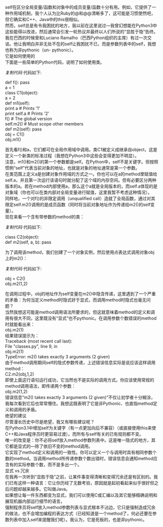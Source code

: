 self在区分全局变量/函数和对象中的成员变量/函数十分有用。例如，它提供了一种作用域机制，我个人认为比Ruby的@和@@清晰多了，这可能是习惯使然吧，但它确实和C++、Java中的this很相似。  
然而，self总是有令我困扰的地方，我以前在这里说过―我曾幻想能在Python3中这些能得以改进，然后通常会引发一轮热议并最终以人们所说的“显胜于隐”告终。  
我在巴西的时候曾和Luciano
Ramalho（巴西Python组织的主席）有过一次交谈。他让我明白并非无处不在的self让我困扰不已，而是参数列表中的self，我想也称为非pythonic（un-
pythonic）。  
它是如何使用的  
下面是一些简单的Python代码，说明了如何使用类。  

_复制代码_ 代码如下:

  
def f(): pass  
a = 1  
class C1(object):  
a = 2  
def m1(self):  
print a # Prints '1'  
print self.a # Prints '2'  
f() # The global version  
self.m2() # Must scope other members  
def m2(self): pass  
obj = C1()  
obj.m1()  

  
首先看f()和a，它们都可在全局作用域中调用。类C1被定义成继承自object，这是定义一个新类的标准过程（我想在Python3中这些会变得更加不明显）。  
注意，m1()和m2()的第一个参数都是self。在Python中，self不是关键字。但按照惯例“self”代表当前对象的地址，也就是对象的地址通常是第一个参数。  
在类范围上定义a是创建对象作用域的方式之一。你也可以在a的method里赋值给self.a，并且第一次运行该语句时就分配了这个域的内存空间。但有必要区分两种版本的a。若在method内部使用a，那么这个a就是全局版本的，而self.a体现的是对象域（你也可以在类内部对全局变量进行赋值，这里我暂不考虑这种情况）。  
同样地，一个对f()的非限定调用（unqualified
call）造就了全局函数，通过对其限定self.m2()调用的是成员函数（同时将当前对象地址作为传递给m2()的self变量）。  
现在来看一个含有带参数的method的类：  

_复制代码_ 代码如下:

  
class C2(object):  
def m2(self, a, b): pass  

  
为了调用该method，我们创建了一个对象实例，然后使用点表达式调用对象obj上的m2()：  

_复制代码_ 代码如下:

  
obj = C2()  
obj.m2(1,2)  

  
在调用过程中，obj的地址作为self变量在m2()中隐含传递，这里遇到了一个严重的矛盾：为何当定义method时隐式好于显式，而调用method时隐式也毫无问题？  
当然我想这可能是method调用语法所要求的，但这就意味着method的定义和调用有很大不同，这里既没有“显式”也不pythonic。在调用参数个数错误的method时就能看出来：  
obj.m2(1)  
结果错误提示为：  
Traceback (most recent call last):  
File "classes.py", line 9, in <module>  
obj.m2(1)  
TypeError: m2() takes exactly 3 arguments (2 given)  
由于method调用期间self的隐式参数传递，上述错误信息实际是说应该这样调用method：  
C2.m2(obj,1,2)  
即使上面这行语句运行成功，它当然也不是实际的调用方式。你应该使用常规的method调用语法，即传递两个参数：  
obj.m2(1,2)  
错误信息“m2() takes exactly 3 arguments (2
given)”不仅让初学者十分糊涂，我每次看到它后也常常懵住。我想这既表明了它是非Pythonic、也直指method定义和调用的矛盾。  
绝望的建议  
尽管漫长历史中尽是绝望，我又有哪些建议呢？  
在Python3.1中增加self为关键字（有一点更加向后不兼容）（或直接使用this来使C++和Java程序员时更容易过渡）。而所有与self有关的已有规则都不变。  
唯一的改变是：你不必将self放入method参数列表中。这是唯一隐式的地方，其它都是显式的―除了依旧不变的method调用。  
它实现了method定义和调用的一致性。你可以定义一个与调用时具有相同参数个数的method。当调用method所传递参数个数出错时，错误信息会通知method应含有的实际参数个数，而不是多出一个。  
显式 vs.冗余  
在我再一次听到“显胜于隐”之前，让某件事变得清晰和变得冗余还是有区别的。我们已有这样一种语言：它让你历经了无数考验，原因就是起初看起来似乎很好但之后问题却越来越多。它叫做Java。  
如果想让每一件东西都变为显式，我们可以使用C或汇编以及其它能够精确说明和展现机器内部运行细节的语言。  
强制程序员将self放入method参数列表与显式根本不沾边，它只是强制造成冗余的做法，也不会增加编程的表达方式（已经知道是一个method了，何必还要在参数列表中加入self来提醒我们呢）。我认为，它是死板的，也是非pythonic。

